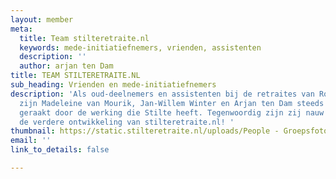 ```yaml
---
layout: member
meta:
  title: Team stilteretraite.nl
  keywords: mede-initiatiefnemers, vrienden, assistenten
  description: ''
  author: arjan ten Dam
title: TEAM STILTERETRAITE.NL
sub_heading: Vrienden en mede-initiatiefnemers
description: 'Als oud-deelnemers en assistenten bij de retraites van Robbert van Bruggen
  zijn Madeleine van Mourik, Jan-Willem Winter en Arjan ten Dam steeds meer geboeid
  geraakt door de werking die Stilte heeft. Tegenwoordig zijn zij nauw betrokken bij
  de verdere ontwikkeling van stilteretraite.nl! '
thumbnail: https://static.stilteretraite.nl/uploads/People - Groepsfoto 1.jpg
email: ''
link_to_details: false

---
```

